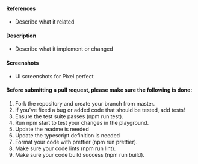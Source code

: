 #### References

- Describe what it related

#### Description

- Describe what it implement or changed

#### Screenshots

- UI screenshots for Pixel perfect

#### Before submitting a pull request, please make sure the following is done:

1. Fork the repository and create your branch from master.
3. If you've fixed a bug or added code that should be tested, add tests!
4. Ensure the test suite passes (npm run test).
5. Run npm start to test your changes in the playground.
6. Update the readme is needed
7. Update the typescript definition is needed
8. Format your code with prettier (npm run prettier).
9. Make sure your code lints (npm run lint).
9. Make sure your code build success (npm run build).
